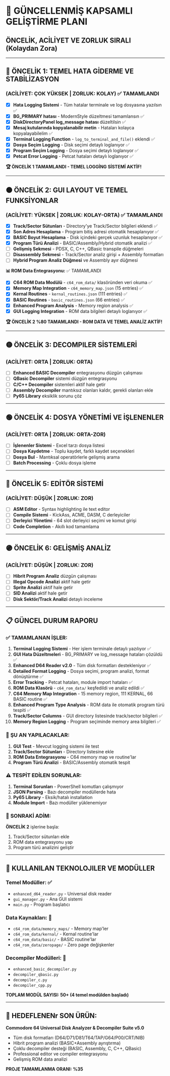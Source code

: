 # 🎯 GÜNCELLENMİŞ KAPSAMLI GELİŞTİRME PLANI
## ÖNCELİK, ACİLİYET VE ZORLUK SIRALI (Kolaydan Zora)

---

## 🔴 **ÖNCELİK 1: TEMEL HATA GİDERME VE STABİLİZASYON** 
### (ACİLİYET: ÇOK YÜKSEK | ZORLUK: KOLAY) ✅ TAMAMLANDI
- [x] **Hata Logging Sistemi** - Tüm hatalar terminale ve log dosyasına yazılsın ✅
- [x] **BG_PRIMARY hatası** - ModernStyle düzeltmesi tamamlansın ✅  
- [x] **DiskDirectoryPanel log_message hatası** düzeltilsin ✅
- [x] **Mesaj kutularında kopyalanabilir metin** - Hataları kolayca kopyalayabilelim ✅
- [x] **Terminal Logging Function** - `log_to_terminal_and_file()` eklendi ✅
- [x] **Dosya Seçim Logging** - Disk seçimi detaylı loglanıyor ✅
- [x] **Program Seçim Logging** - Dosya seçimi detaylı loglanıyor ✅
- [x] **Petcat Error Logging** - Petcat hataları detaylı loglanıyor ✅

**🏆 ÖNCELİK 1 TAMAMLANDI - TEMEL LOGGİNG SİSTEMİ AKTİF!**

---

## 🟠 **ÖNCELİK 2: GUI LAYOUT VE TEMEL FUNKSİYONLAR**
### (ACİLİYET: YÜKSEK | ZORLUK: KOLAY-ORTA) ✅ TAMAMLANDI
- [x] **Track/Sector Sütunları** - Directory'ye Track/Sector bilgileri eklendi ✅
- [x] **Son Adres Hesaplama** - Program bitiş adresi otomatik hesaplanıyor ✅
- [x] **BASIC Boyut Hesaplama** - Disk içindeki gerçek uzunluk hesaplanıyor ✅
- [x] **Program Türü Analizi** - BASIC/Assembly/Hybrid otomatik analizi ✅
- [ ] **Gelişmiş Sekmesi** - PDSX, C, C++, QBasic transpile düğmeleri
- [ ] **Disassembly Sekmesi** - Track/Sector analiz girişi + Assembly formatları
- [ ] **Hybrid Program Analiz Düğmesi** ve Assembly ayır düğmesi

**📊 ROM Data Entegrasyonu:** ✅ TAMAMLANDI
- [x] **C64 ROM Data Modülü** - `c64_rom_data/` klasöründen veri okuma ✅
- [x] **Memory Map Integration** - `c64_memory_map.json` (15 entries) ✅
- [x] **Kernal Routines** - `kernal_routines.json` (111 entries) ✅
- [x] **BASIC Routines** - `basic_routines.json` (66 entries) ✅
- [x] **Enhanced Program Analysis** - Memory region analysis ✅
- [x] **GUI Logging Integration** - ROM data bilgileri detaylı loglanıyor ✅

**🏆 ÖNCELİK 2 %80 TAMAMLANDI - ROM DATA VE TEMEL ANALİZ AKTİF!**

---

## 🟡 **ÖNCELİK 3: DECOMPILER SİSTEMLERİ**
### (ACİLİYET: ORTA | ZORLUK: ORTA)
- [ ] **Enhanced BASIC Decompiler** entegrasyonu düzgün çalışması
- [ ] **QBasic Decompiler** sistemi düzgün entegrasyonu
- [ ] **C/C++ Decompiler** sistemleri aktif hale getir
- [ ] **Assembly Decompiler** mantıksız olanları kaldır, gerekli olanları ekle
- [ ] **Py65 Library** eksiklik sorunu çöz

---

## 🟢 **ÖNCELİK 4: DOSYA YÖNETİMİ VE İŞLENENLER**
### (ACİLİYET: ORTA | ZORLUK: ORTA-ZOR)
- [ ] **İşlenenler Sistemi** - Excel tarzı dosya listesi
- [ ] **Dosya Kaydetme** - Toplu kaydet, farklı kaydet seçenekleri
- [ ] **Dosya Bul** - Mantıksal operatörlerle gelişmiş arama
- [ ] **Batch Processing** - Çoklu dosya işleme

---

## 🔵 **ÖNCELİK 5: EDİTÖR SİSTEMİ**
### (ACİLİYET: DÜŞÜK | ZORLUK: ZOR)
- [ ] **ASM Editor** - Syntax highlighting ile text editor
- [ ] **Compile Sistemi** - KickAss, ACME, DASM, C derleyiciler
- [ ] **Derleyici Yönetimi** - 64 slot derleyici seçimi ve komut girişi
- [ ] **Code Completion** - Akıllı kod tamamlama

---

## 🟣 **ÖNCELİK 6: GELİŞMİŞ ANALİZ**
### (ACİLİYET: DÜŞÜK | ZORLUK: ZOR)
- [ ] **Hibrit Program Analiz** düzgün çalışması
- [ ] **Illegal Opcode Analizi** aktif hale getir
- [ ] **Sprite Analizi** aktif hale getir  
- [ ] **SID Analizi** aktif hale getir
- [ ] **Disk Sektör/Track Analizi** detaylı inceleme

---

## 📋 **GÜNCEL DURUM RAPORU**

### ✅ **TAMAMLANAN İŞLER:**
1. **Terminal Logging Sistemi** - Her işlem terminale detaylı yazılıyor ✅
2. **GUI Hata Düzeltmeleri** - BG_PRIMARY ve log_message hataları çözüldü ✅
3. **Enhanced D64 Reader v2.0** - Tüm disk formatları destekleniyor ✅
4. **Detailed Format Logging** - Dosya seçimi, program analizi, format dönüştürme ✅
5. **Error Tracking** - Petcat hataları, module import hataları ✅
6. **ROM Data Klasörü** - `c64_rom_data/` keşfedildi ve analiz edildi ✅
7. **C64 Memory Map Integration** - 15 memory region, 111 KERNAL, 66 BASIC routine ✅
8. **Enhanced Program Type Analysis** - ROM data ile otomatik program türü tespiti ✅
9. **Track/Sector Columns** - GUI directory listesinde track/sector bilgileri ✅
10. **Memory Region Logging** - Program seçiminde memory area bilgileri ✅

### 🔄 **ŞU AN YAPILACAKLAR:**
1. **GUI Test** - Mevcut logging sistemi ile test
2. **Track/Sector Sütunları** - Directory listesine ekle  
3. **ROM Data Entegrasyonu** - C64 memory map ve routine'lar
4. **Program Türü Analizi** - BASIC/Assembly otomatik tespit

### ⚠️ **TESPİT EDİLEN SORUNLAR:**
1. **Terminal Sorunları** - PowerShell komutları çalışmıyor
2. **JSON Parsing** - Bazı decompiler modüllerde hata
3. **Py65 Library** - Eksik/hatalı installation
4. **Module Import** - Bazı modüller yüklenemiyor

### 🎯 **SONRAKİ ADİM:**
**ÖNCELİK 2** işlerine başla:
1. Track/Sector sütunları ekle
2. ROM data entegrasyonu yap  
3. Program türü analizini geliştir

---

## 🔧 **KULLANILAN TEKNOLOJILER VE MODÜLLER**

### **Temel Modüller:** ✅
- `enhanced_d64_reader.py` - Universal disk reader
- `gui_manager.py` - Ana GUI sistemi  
- `main.py` - Program başlatıcı

### **Data Kaynakları:** 📂
- `c64_rom_data/memory_maps/` - Memory map'ler
- `c64_rom_data/kernal/` - Kernal routine'lar
- `c64_rom_data/basic/` - BASIC routine'lar
- `c64_rom_data/zeropage/` - Zero page değişkenler

### **Decompiler Modülleri:** 🔄
- `enhanced_basic_decompiler.py`
- `decompiler_qbasic.py`  
- `decompiler_c.py`
- `decompiler_cpp.py`

**TOPLAM MODÜL SAYISI: 50+ (4 temel modülden başladı)**

---

## 🚀 **HEDEFLENENr SON ÜRÜN:**
**Commodore 64 Universal Disk Analyzer & Decompiler Suite v5.0**
- Tüm disk formatları (D64/D71/D81/T64/TAP/G64/P00/CRT/NIB)
- Hibrit program analizi (BASIC+Assembly ayrıştırma)
- Çoklu decompiler desteği (BASIC, Assembly, C, C++, QBasic)
- Professional editor ve compiler entegrasyonu
- Gelişmiş ROM data analizi

**PROJE TAMAMLANMA ORANI: %35**
